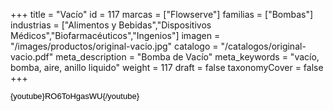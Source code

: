 +++
title = "Vacío"
id = 117
marcas = ["Flowserve"]
familias = ["Bombas"]
industrias = ["Alimentos y Bebidas","Dispositivos Médicos","Biofarmacéuticos","Ingenios"]
imagen = "/images/productos/original-vacio.jpg"
catalogo = "/catalogos/original-vacio.pdf"
meta_description = "Bomba de Vacío"
meta_keywords = "vacío, bomba, aire, anillo liquido"
weight = 117
draft = false
taxonomyCover = false
+++
<p><span style="color: #000000; font-family: Arial; font-size: 13px; line-height: 14.399999618530273px; text-align: justify; white-space: pre-wrap;">{youtube}RO6ToHgasWU{/youtube}</span></p>